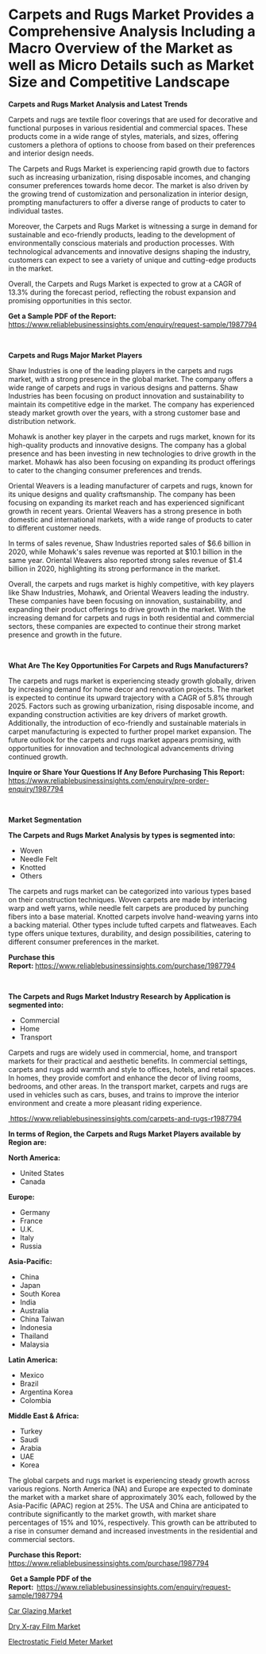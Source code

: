 <p><h1>Carpets and Rugs Market Provides a Comprehensive Analysis Including a Macro Overview of the Market as well as Micro Details such as Market Size and Competitive Landscape</h1></p><p><strong>Carpets and Rugs Market Analysis and Latest Trends</strong></p>
<p><p>Carpets and rugs are textile floor coverings that are used for decorative and functional purposes in various residential and commercial spaces. These products come in a wide range of styles, materials, and sizes, offering customers a plethora of options to choose from based on their preferences and interior design needs.</p><p>The Carpets and Rugs Market is experiencing rapid growth due to factors such as increasing urbanization, rising disposable incomes, and changing consumer preferences towards home decor. The market is also driven by the growing trend of customization and personalization in interior design, prompting manufacturers to offer a diverse range of products to cater to individual tastes.</p><p>Moreover, the Carpets and Rugs Market is witnessing a surge in demand for sustainable and eco-friendly products, leading to the development of environmentally conscious materials and production processes. With technological advancements and innovative designs shaping the industry, customers can expect to see a variety of unique and cutting-edge products in the market.</p><p>Overall, the Carpets and Rugs Market is expected to grow at a CAGR of 13.3% during the forecast period, reflecting the robust expansion and promising opportunities in this sector.</p></p>
<p><strong>Get a Sample PDF of the Report:&nbsp;</strong> <a href="https://www.reliablebusinessinsights.com/enquiry/request-sample/1987794">https://www.reliablebusinessinsights.com/enquiry/request-sample/1987794</a></p>
<p>&nbsp;</p>
<p><strong>Carpets and Rugs Major Market Players</strong></p>
<p><p>Shaw Industries is one of the leading players in the carpets and rugs market, with a strong presence in the global market. The company offers a wide range of carpets and rugs in various designs and patterns. Shaw Industries has been focusing on product innovation and sustainability to maintain its competitive edge in the market. The company has experienced steady market growth over the years, with a strong customer base and distribution network.</p><p>Mohawk is another key player in the carpets and rugs market, known for its high-quality products and innovative designs. The company has a global presence and has been investing in new technologies to drive growth in the market. Mohawk has also been focusing on expanding its product offerings to cater to the changing consumer preferences and trends.</p><p>Oriental Weavers is a leading manufacturer of carpets and rugs, known for its unique designs and quality craftsmanship. The company has been focusing on expanding its market reach and has experienced significant growth in recent years. Oriental Weavers has a strong presence in both domestic and international markets, with a wide range of products to cater to different customer needs.</p><p>In terms of sales revenue, Shaw Industries reported sales of $6.6 billion in 2020, while Mohawk's sales revenue was reported at $10.1 billion in the same year. Oriental Weavers also reported strong sales revenue of $1.4 billion in 2020, highlighting its strong performance in the market.</p><p>Overall, the carpets and rugs market is highly competitive, with key players like Shaw Industries, Mohawk, and Oriental Weavers leading the industry. These companies have been focusing on innovation, sustainability, and expanding their product offerings to drive growth in the market. With the increasing demand for carpets and rugs in both residential and commercial sectors, these companies are expected to continue their strong market presence and growth in the future.</p></p>
<p>&nbsp;</p>
<p><strong>What Are The Key Opportunities For Carpets and Rugs Manufacturers?</strong></p>
<p><p>The carpets and rugs market is experiencing steady growth globally, driven by increasing demand for home decor and renovation projects. The market is expected to continue its upward trajectory with a CAGR of 5.8% through 2025. Factors such as growing urbanization, rising disposable income, and expanding construction activities are key drivers of market growth. Additionally, the introduction of eco-friendly and sustainable materials in carpet manufacturing is expected to further propel market expansion. The future outlook for the carpets and rugs market appears promising, with opportunities for innovation and technological advancements driving continued growth.</p></p>
<p><strong>Inquire or Share Your Questions If Any Before Purchasing This Report:</strong> <a href="https://www.reliablebusinessinsights.com/enquiry/pre-order-enquiry/1987794">https://www.reliablebusinessinsights.com/enquiry/pre-order-enquiry/1987794</a></p>
<p>&nbsp;</p>
<p><strong>Market Segmentation</strong></p>
<p><strong>The Carpets and Rugs Market Analysis by types is segmented into:</strong></p>
<p><ul><li>Woven</li><li>Needle Felt</li><li>Knotted</li><li>Others</li></ul></p>
<p><p>The carpets and rugs market can be categorized into various types based on their construction techniques. Woven carpets are made by interlacing warp and weft yarns, while needle felt carpets are produced by punching fibers into a base material. Knotted carpets involve hand-weaving yarns into a backing material. Other types include tufted carpets and flatweaves. Each type offers unique textures, durability, and design possibilities, catering to different consumer preferences in the market.</p></p>
<p><strong>Purchase this Report:&nbsp;</strong><a href="https://www.reliablebusinessinsights.com/purchase/1987794">https://www.reliablebusinessinsights.com/purchase/1987794</a></p>
<p>&nbsp;</p>
<p><strong>The Carpets and Rugs Market Industry Research by Application is segmented into:</strong></p>
<p><ul><li>Commercial</li><li>Home</li><li>Transport</li></ul></p>
<p><p>Carpets and rugs are widely used in commercial, home, and transport markets for their practical and aesthetic benefits. In commercial settings, carpets and rugs add warmth and style to offices, hotels, and retail spaces. In homes, they provide comfort and enhance the decor of living rooms, bedrooms, and other areas. In the transport market, carpets and rugs are used in vehicles such as cars, buses, and trains to improve the interior environment and create a more pleasant riding experience.</p></p>
<p><a href="https://www.reliablebusinessinsights.com/carpets-and-rugs-r1987794">&nbsp;https://www.reliablebusinessinsights.com/carpets-and-rugs-r1987794</a></p>
<p><strong>In terms of Region, the Carpets and Rugs Market Players available by Region are:</strong></p>
<p>
    <p> <strong> North America: </strong>
        <ul>
            <li>United States</li>
            <li>Canada</li>
        </ul>
        </p> 
    <p> <strong> Europe: </strong>
        <ul>
            <li>Germany</li>
            <li>France</li>
            <li>U.K.</li>
            <li>Italy</li>
            <li>Russia</li>
        </ul>
        </p> 
    <p> <strong> Asia-Pacific: </strong>
        <ul>
            <li>China</li>
            <li>Japan</li>
            <li>South Korea</li>
            <li>India</li>
            <li>Australia</li>
            <li>China Taiwan</li>
            <li>Indonesia</li>
            <li>Thailand</li>
            <li>Malaysia</li>
        </ul>
        </p> 
    <p> <strong> Latin America: </strong>
        <ul>
            <li>Mexico</li>
            <li>Brazil</li>
            <li>Argentina Korea</li>
            <li>Colombia</li>
        </ul>
        </p> 
    <p> <strong> Middle East & Africa: </strong>
        <ul>
            <li>Turkey</li>
            <li>Saudi</li>
            <li>Arabia</li>
            <li>UAE</li>
            <li>Korea</li>
        </ul>
    </p>
    </p>
<p><p>The global carpets and rugs market is experiencing steady growth across various regions. North America (NA) and Europe are expected to dominate the market with a market share of approximately 30% each, followed by the Asia-Pacific (APAC) region at 25%. The USA and China are anticipated to contribute significantly to the market growth, with market share percentages of 15% and 10%, respectively. This growth can be attributed to a rise in consumer demand and increased investments in the residential and commercial sectors.</p></p>
<p><strong>Purchase this Report: </strong><a href="https://www.reliablebusinessinsights.com/purchase/1987794">https://www.reliablebusinessinsights.com/purchase/1987794</a></p>
<p>&nbsp;<strong>Get a Sample PDF of the Report:&nbsp;&nbsp;</strong><a href="https://www.reliablebusinessinsights.com/enquiry/request-sample/1987794">https://www.reliablebusinessinsights.com/enquiry/request-sample/1987794</a></p>
<p><strong></strong></p>
<p><p><a href="https://view.publitas.com/reportprime-1/car-glazing-market-a-global-and-regional-analysis-focus-on-region-country-level-analysis-and-competitive-landscape-analysis-and-forecast-2024-2031/">Car Glazing Market</a></p><p><a href="https://github.com/annerides/Market-Research-Report-List-1/blob/main/dry-x-ray-film-market.md">Dry X-ray Film Market</a></p><p><a href="https://github.com/DaveBlock08/Market-Research-Report-List-1/blob/main/electrostatic-field-meter-market.md">Electrostatic Field Meter Market</a></p></p>